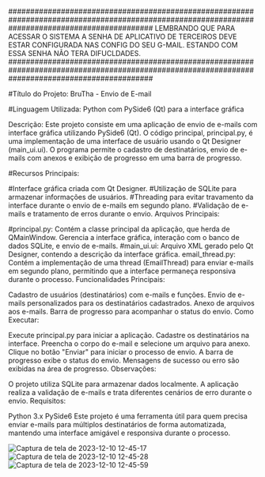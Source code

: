 #################################################################################################################################################
LEMBRANDO QUE PARA ACESSAR O SISTEMA A SENHA DE APLICATIVO DE TERCEIROS DEVE ESTAR CONFIGURADA NAS CONFIG DO SEU G-MAIL.
ESTANDO COM ESSA SENHA NÃO TERA DIFUCLDADES.
#################################################################################################################################################



#Título do Projeto: BruTha - Envio de E-mail

#Linguagem Utilizada: Python com PySide6 (Qt) para a interface gráfica

Descrição:
Este projeto consiste em uma aplicação de envio de e-mails com interface gráfica utilizando PySide6 (Qt). O código principal, principal.py, é uma implementação de uma interface de usuário usando o Qt Designer (main_ui.ui). O programa permite o cadastro de destinatários, envio de e-mails com anexos e exibição de progresso em uma barra de progresso.

#Recursos Principais:

#Interface gráfica criada com Qt Designer.
#Utilização de SQLite para armazenar informações de usuários.
#Threading para evitar travamento da interface durante o envio de e-mails em segundo plano.
#Validação de e-mails e tratamento de erros durante o envio.
Arquivos Principais:

#principal.py: Contém a classe principal da aplicação, que herda de QMainWindow. Gerencia a interface gráfica, interação com o banco de dados SQLite, e envio de e-mails.
#main_ui.ui: Arquivo XML gerado pelo Qt Designer, contendo a descrição da interface gráfica.
email_thread.py: Contém a implementação de uma thread (EmailThread) para enviar e-mails em segundo plano, permitindo que a interface permaneça responsiva durante o processo.
Funcionalidades Principais:

Cadastro de usuários (destinatários) com e-mails e funções.
Envio de e-mails personalizados para os destinatários cadastrados.
Anexo de arquivos aos e-mails.
Barra de progresso para acompanhar o status do envio.
Como Executar:

Execute principal.py para iniciar a aplicação.
Cadastre os destinatários na interface.
Preencha o corpo do e-mail e selecione um arquivo para anexo.
Clique no botão "Enviar" para iniciar o processo de envio.
A barra de progresso exibe o status do envio.
Mensagens de sucesso ou erro são exibidas na área de progresso.
Observações:

O projeto utiliza SQLite para armazenar dados localmente.
A aplicação realiza a validação de e-mails e trata diferentes cenários de erro durante o envio.
Requisitos:

Python 3.x
PySide6
Este projeto é uma ferramenta útil para quem precisa enviar e-mails para múltiplos destinatários de forma automatizada, mantendo uma interface amigável e responsiva durante o processo.


![Captura de tela de 2023-12-10 12-45-17](https://github.com/Bruno-Luiz-CNR/Envio-de-E-MAIL/assets/115126390/bc30b967-acaa-44bd-92b2-0fc5a3e2496f)
![Captura de tela de 2023-12-10 12-45-28](https://github.com/Bruno-Luiz-CNR/Envio-de-E-MAIL/assets/115126390/9969c3b7-b506-462d-8dd8-3ffe38eeed6f)
![Captura de tela de 2023-12-10 12-45-59](https://github.com/Bruno-Luiz-CNR/Envio-de-E-MAIL/assets/115126390/eb7db297-23c6-40d3-a8bb-ab8a18bc640b)

